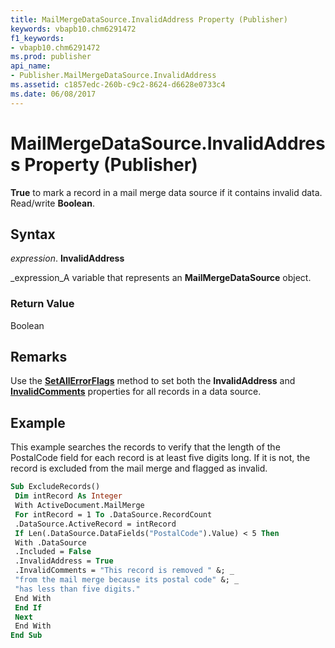 ```yaml
---
title: MailMergeDataSource.InvalidAddress Property (Publisher)
keywords: vbapb10.chm6291472
f1_keywords:
- vbapb10.chm6291472
ms.prod: publisher
api_name:
- Publisher.MailMergeDataSource.InvalidAddress
ms.assetid: c1857edc-260b-c9c2-8624-d6628e0733c4
ms.date: 06/08/2017
---
```



# MailMergeDataSource.InvalidAddress Property (Publisher)

 **True** to mark a record in a mail merge data source if it contains invalid data. Read/write **Boolean**.


## Syntax

 _expression_. **InvalidAddress**

 _expression_A variable that represents an  **MailMergeDataSource** object.


### Return Value

Boolean


## Remarks

Use the  **[SetAllErrorFlags](Publisher.MailMergeDataSource.SetAllErrorFlags.md)** method to set both the **InvalidAddress** and **[InvalidComments](Publisher.MailMergeDataSource.InvalidComments.md)** properties for all records in a data source.


## Example

This example searches the records to verify that the length of the PostalCode field for each record is at least five digits long. If it is not, the record is excluded from the mail merge and flagged as invalid.


```vb
Sub ExcludeRecords() 
 Dim intRecord As Integer 
 With ActiveDocument.MailMerge 
 For intRecord = 1 To .DataSource.RecordCount 
 .DataSource.ActiveRecord = intRecord 
 If Len(.DataSource.DataFields("PostalCode").Value) < 5 Then 
 With .DataSource 
 .Included = False 
 .InvalidAddress = True 
 .InvalidComments = "This record is removed " &; _ 
 "from the mail merge because its postal code" &; _ 
 "has less than five digits." 
 End With 
 End If 
 Next 
 End With 
End Sub
```


